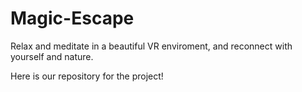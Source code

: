 # Magic-Escape
Relax and meditate in a beautiful VR enviroment, and reconnect with yourself and nature.

Here is our repository for the project!
